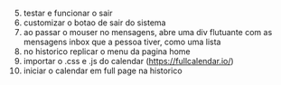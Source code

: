 5. testar e funcionar o sair
6. customizar o botao de sair do sistema
7. ao passar o mouser no mensagens, abre uma div flutuante com as mensagens inbox que a pessoa tiver, como uma lista
8. no historico replicar o menu da pagina home
9. importar o .css e .js do calendar (https://fullcalendar.io/)
10. iniciar o calendar em full page na historico